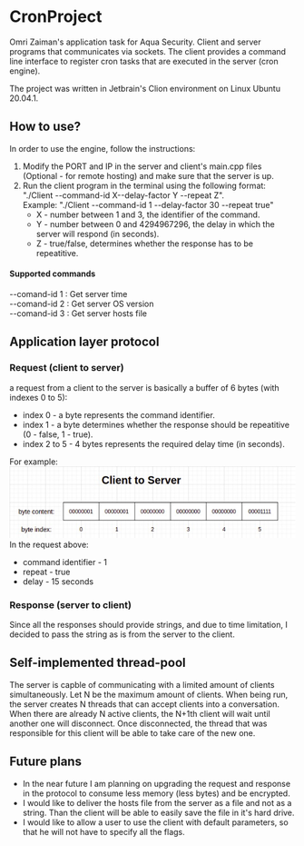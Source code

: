 # CronProject
Omri Zaiman's application task for Aqua Security. Client and server programs that communicates via sockets. The client provides a command line interface to register cron tasks that are executed in the server (cron engine).

The project was written in Jetbrain's Clion environment on Linux Ubuntu 20.04.1.

## How to use?
In order to use the engine, follow the instructions:
1. Modify the PORT and IP in the server and client's main.cpp files (Optional - for remote hosting) and make sure that the server is up.
2. Run the client program in the terminal using the following format: "./Client --command-id X--delay-factor Y --repeat Z". <br>
   Example: "./Client --command-id 1 --delay-factor 30 --repeat true"
    * X - number between 1 and 3, the identifier of the command.
    * Y - number between 0 and 4294967296, the delay in which the server will respond (in seconds).
    * Z - true/false, determines whether the response has to be repeatitive.

#### Supported commands
--comand-id 1 : Get server time <br>
--comand-id 2 : Get server OS version <br>
--comand-id 3 : Get server hosts file <br>

## Application layer protocol
### Request (client to server)
a request from a client to the server is basically a buffer of 6 bytes (with indexes 0 to 5):
* index 0 - a byte represents the command identifier.
* index 1 - a byte determines whether the response should be repeatitive (0 - false, 1 - true).
* index 2 to 5 - 4 bytes represents the required delay time (in seconds).

For example: 
<br>
![request image](/request.jpeg) 
<br>
In the request above:
* command identifier - 1
* repeat - true
* delay - 15 seconds

### Response (server to client)
Since all the responses should provide strings, and due to time limitation, I decided to pass the string as is from the server to the client. 

## Self-implemented thread-pool
The server is capble of communicating with a limited amount of clients simultaneously. Let N be the maximum amount of clients. When being run, the server creates N threads that can accept clients into a conversation. When there are already N active clients, the N+1th client will wait until another one will disconnect. Once disconnected, the thread that was responsible for this client will be able to take care of the new one.


## Future plans
* In the near future I am planning on upgrading the request and response in the protocol to consume less memory (less bytes) and be encrypted.
* I would like to deliver the hosts file from the server as a file and not as a string. Than the client will be able to easily save the file in it's hard drive.
* I would like to allow a user to use the client with default parameters, so that he will not have to specify all the flags.

